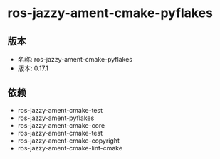 # ros-jazzy-ament-cmake-pyflakes

## 版本

- 名称: ros-jazzy-ament-cmake-pyflakes
- 版本: 0.17.1

## 依赖

- ros-jazzy-ament-cmake-test
- ros-jazzy-ament-pyflakes
- ros-jazzy-ament-cmake-core
- ros-jazzy-ament-cmake-test
- ros-jazzy-ament-cmake-copyright
- ros-jazzy-ament-cmake-lint-cmake

